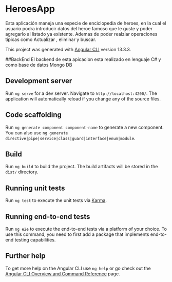 # HeroesApp

Esta aplicación maneja una especie de enciclopedia de heroes, en la cual el usuario podra introducir datos del heroe famoso que le guste y poder agregarlo
al listado ya existente. Ademas de poder realziar operaciones tipicas como Actualizar , eliminar y buscar.

This project was generated with [Angular CLI](https://github.com/angular/angular-cli) version 13.3.3.

##BackEnd
El backend de esta apicacion esta realizado en lenguaje C# y como base de datos Mongo DB

## Development server

Run `ng serve` for a dev server. Navigate to `http://localhost:4200/`. The application will automatically reload if you change any of the source files.

## Code scaffolding

Run `ng generate component component-name` to generate a new component. You can also use `ng generate directive|pipe|service|class|guard|interface|enum|module`.

## Build

Run `ng build` to build the project. The build artifacts will be stored in the `dist/` directory.

## Running unit tests

Run `ng test` to execute the unit tests via [Karma](https://karma-runner.github.io).

## Running end-to-end tests

Run `ng e2e` to execute the end-to-end tests via a platform of your choice. To use this command, you need to first add a package that implements end-to-end testing capabilities.

## Further help

To get more help on the Angular CLI use `ng help` or go check out the [Angular CLI Overview and Command Reference](https://angular.io/cli) page.
